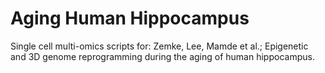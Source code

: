 # Aging Human Hippocampus
Single cell multi-omics scripts for: Zemke, Lee, Mamde et al.; Epigenetic and 3D genome reprogramming during the aging of human hippocampus.

